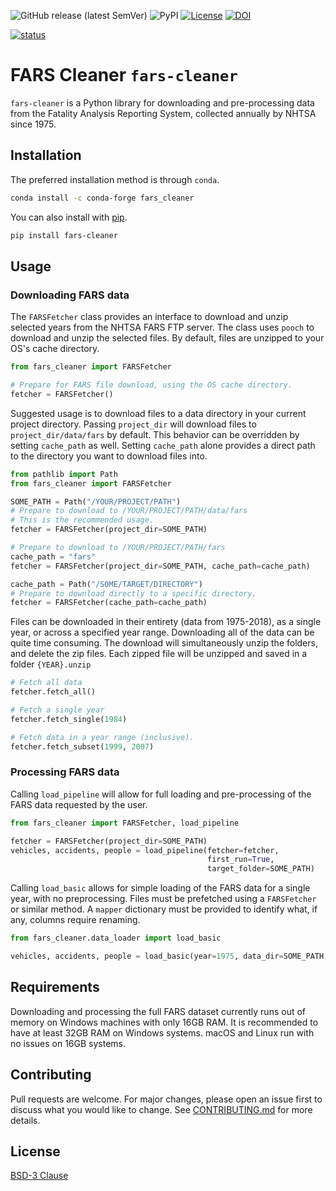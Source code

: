 ![GitHub release (latest SemVer)](https://img.shields.io/github/v/release/mzabrams/fars-cleaner)
![PyPI](https://img.shields.io/pypi/v/fars-cleaner)
[![License](https://img.shields.io/badge/License-BSD%203--Clause-blue.svg)](https://opensource.org/licenses/BSD-3-Clause)
[![DOI](https://zenodo.org/badge/252038452.svg)](https://zenodo.org/badge/latestdoi/252038452)

[![status](https://joss.theoj.org/papers/2ca54c6935611fe3cb0303c49a354c51/status.svg)](https://joss.theoj.org/papers/2ca54c6935611fe3cb0303c49a354c51)

# FARS Cleaner `fars-cleaner`

`fars-cleaner` is a Python library for downloading and pre-processing data 
from the Fatality Analysis Reporting System, collected annually by NHTSA since
 1975. 

## Installation

The preferred installation method is through `conda`.
```bash
conda install -c conda-forge fars_cleaner
```
You can also install with [pip](https://pip.pypa.io/en/stable/).

```bash
pip install fars-cleaner
```

## Usage

### Downloading FARS data
The `FARSFetcher` class provides an interface to download and unzip selected years from the NHTSA FARS FTP server. 
The class uses `pooch` to download and unzip the selected files. By default, files are unzipped to your OS's cache directory.

```python
from fars_cleaner import FARSFetcher

# Prepare for FARS file download, using the OS cache directory. 
fetcher = FARSFetcher()
```
Suggested usage is to download files to a data directory in your current project directory. 
Passing `project_dir` will download files to `project_dir/data/fars` by default. This behavior can be 
overridden by setting `cache_path` as well. Setting `cache_path` alone provides a direct path to the directory
you want to download files into.
```python
from pathlib import Path
from fars_cleaner import FARSFetcher

SOME_PATH = Path("/YOUR/PROJECT/PATH") 
# Prepare to download to /YOUR/PROJECT/PATH/data/fars
# This is the recommended usage.
fetcher = FARSFetcher(project_dir=SOME_PATH)

# Prepare to download to /YOUR/PROJECT/PATH/fars
cache_path = "fars"
fetcher = FARSFetcher(project_dir=SOME_PATH, cache_path=cache_path)

cache_path = Path("/SOME/TARGET/DIRECTORY")
# Prepare to download directly to a specific directory.
fetcher = FARSFetcher(cache_path=cache_path)
```

Files can be downloaded in their entirety (data from 1975-2018), as a single year, or across a specified year range.
Downloading all of the data can be quite time consuming. The download will simultaneously unzip the folders, and delete 
the zip files. Each zipped file will be unzipped and saved in a folder `{YEAR}.unzip`
```python
# Fetch all data
fetcher.fetch_all()

# Fetch a single year
fetcher.fetch_single(1984)

# Fetch data in a year range (inclusive).
fetcher.fetch_subset(1999, 2007)
```

### Processing FARS data
Calling `load_pipeline` will allow for full loading and pre-processing of the FARS data requested by the user.
```python
from fars_cleaner import FARSFetcher, load_pipeline

fetcher = FARSFetcher(project_dir=SOME_PATH)
vehicles, accidents, people = load_pipeline(fetcher=fetcher,
                                            first_run=True,
                                            target_folder=SOME_PATH)
```

Calling `load_basic` allows for simple loading of the FARS data for a single year, with no preprocessing. Files must
be prefetched using a `FARSFetcher` or similar method. A `mapper` dictionary must be provided to identify what, if 
any, columns require renaming. 

```python
from fars_cleaner.data_loader import load_basic

vehicles, accidents, people = load_basic(year=1975, data_dir=SOME_PATH, mapping=mappings)
```

## Requirements
Downloading and processing the full FARS dataset currently runs out of memory on Windows machines with only 16GB RAM. It is recommended to have at least 32GB RAM on Windows systems. macOS and Linux run with no issues on 16GB systems.

## Contributing
Pull requests are welcome. For major changes, please open an issue first to discuss what you would like to change. See [CONTRIBUTING.md](CONTRIBUTING.md) for more details.

## License
[BSD-3 Clause](https://choosealicense.com/licenses/bsd-3-clause/)
